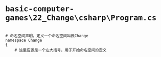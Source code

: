 # `basic-computer-games\22_Change\csharp\Program.cs`

```

# 命名空间声明，定义一个命名空间叫做Change
namespace Change
{
    # 这里应该是一个左大括号，用于开始命名空间的定义

```